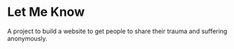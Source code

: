 # Let Me Know
A project to build a website to get people to share their trauma and suffering anonymously.
